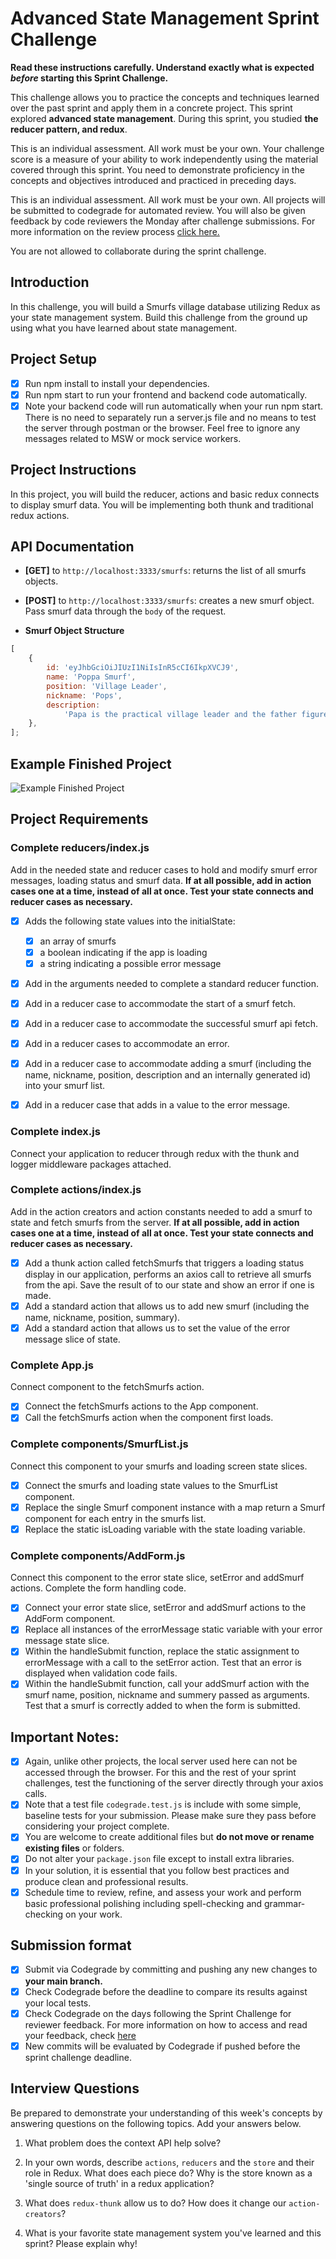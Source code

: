 # Advanced State Management Sprint Challenge

**Read these instructions carefully. Understand exactly what is expected _before_ starting this Sprint Challenge.**

This challenge allows you to practice the concepts and techniques learned over the past sprint and apply them in a concrete project. This sprint explored **advanced state management**. During this sprint, you studied **the reducer pattern, and redux**.

This is an individual assessment. All work must be your own. Your challenge score is a measure of your ability to work independently using the material covered through this sprint. You need to demonstrate proficiency in the concepts and objectives introduced and practiced in preceding days.

This is an individual assessment. All work must be your own. All projects will be submitted to codegrade for automated review. You will also be given feedback by code reviewers the Monday after challenge submissions. For more information on the review process [click here.](https://www.notion.so/lambdaschool/How-to-View-Feedback-in-CodeGrade-c5147cee220c4044a25de28bcb6bb54a)

You are not allowed to collaborate during the sprint challenge.

## Introduction

In this challenge, you will build a Smurfs village database utilizing Redux as your state management system. Build this challenge from the ground up using what you have learned about state management.

## Project Setup

-   [x] Run npm install to install your dependencies.
-   [x] Run npm start to run your frontend and backend code automatically.
-   [x] Note your backend code will run automatically when your run npm start. There is no need to separately run a server.js file and no means to test the server through postman or the browser. Feel free to ignore any messages related to MSW or mock service workers.

## Project Instructions

In this project, you will build the reducer, actions and basic redux connects to display smurf data. You will be implementing both thunk and traditional redux actions.

## API Documentation

-   **[GET]** to `http://localhost:3333/smurfs`: returns the list of all smurfs objects.
-   **[POST]** to `http://localhost:3333/smurfs`: creates a new smurf object. Pass smurf data through the `body` of the request.

-   **Smurf Object Structure**

```js
[
	{
		id: 'eyJhbGciOiJIUzI1NiIsInR5cCI6IkpXVCJ9',
		name: 'Poppa Smurf',
		position: 'Village Leader',
		nickname: 'Pops',
		description:
			'Papa is the practical village leader and the father figure of 100 or so young Smurfs. He is easily identified by his red Smurf hat, pants, and a shortly-trimmed white beard and moustache.',
	},
];
```

## Example Finished Project

![Example Finished Project](./project_example.gif)

## Project Requirements

### Complete reducers/index.js

Add in the needed state and reducer cases to hold and modify smurf error messages, loading status and smurf data. **If at all possible, add in action cases one at a time, instead of all at once. Test your state connects and reducer cases as necessary.**

-   [x] Adds the following state values into the initialState:

    -   [x] an array of smurfs
    -   [x] a boolean indicating if the app is loading
    -   [x] a string indicating a possible error message

-   [x] Add in the arguments needed to complete a standard reducer function.
-   [x] Add in a reducer case to accommodate the start of a smurf fetch.
-   [x] Add in a reducer case to accommodate the successful smurf api fetch.
-   [x] Add in a reducer cases to accommodate an error.
-   [x] Add in a reducer case to accommodate adding a smurf (including the name, nickname, position, description and an internally generated id) into your smurf list.
-   [x] Add in a reducer case that adds in a value to the error message.

### Complete index.js

Connect your application to reducer through redux with the thunk and logger middleware packages attached.

### Complete actions/index.js

Add in the action creators and action constants needed to add a smurf to state and fetch smurfs from the server. **If at all possible, add in action cases one at a time, instead of all at once. Test your state connects and reducer cases as necessary.**

-   [x] Add a thunk action called fetchSmurfs that triggers a loading status display in our application, performs an axios call to retrieve all smurfs from the api. Save the result of to our state and show an error if one is made.
-   [x] Add a standard action that allows us to add new smurf (including the name, nickname, position, summary).
-   [x] Add a standard action that allows us to set the value of the error message slice of state.

### Complete App.js

Connect component to the fetchSmurfs action.

-   [x] Connect the fetchSmurfs actions to the App component.
-   [x] Call the fetchSmurfs action when the component first loads.

### Complete components/SmurfList.js

Connect this component to your smurfs and loading screen state slices.

-   [x] Connect the smurfs and loading state values to the SmurfList component.
-   [x] Replace the single Smurf component instance with a map return a Smurf component for each entry in the smurfs list.
-   [x] Replace the static isLoading variable with the state loading variable.

### Complete components/AddForm.js

Connect this component to the error state slice, setError and addSmurf actions. Complete the form handling code.

-   [x] Connect your error state slice, setError and addSmurf actions to the AddForm component.
-   [x] Replace all instances of the errorMessage static variable with your error message state slice.
-   [x] Within the handleSubmit function, replace the static assignment to errorMessage with a call to the setError action. Test that an error is displayed when validation code fails.
-   [x] Within the handleSubmit function, call your addSmurf action with the smurf name, position, nickname and summery passed as arguments. Test that a smurf is correctly added to when the form is submitted.

## Important Notes:

-   [x] Again, unlike other projects, the local server used here can not be accessed through the browser. For this and the rest of your sprint challenges, test the functioning of the server directly through your axios calls.
-   [x] Note that a test file `codegrade.test.js` is include with some simple, baseline tests for your submission. Please make sure they pass before considering your project complete.
-   [x] You are welcome to create additional files but **do not move or rename existing files** or folders.
-   [x] Do not alter your `package.json` file except to install extra libraries.
-   [x] In your solution, it is essential that you follow best practices and produce clean and professional results.
-   [x] Schedule time to review, refine, and assess your work and perform basic professional polishing including spell-checking and grammar-checking on your work.

## Submission format

-   [x] Submit via Codegrade by committing and pushing any new changes to **your main branch.**
-   [x] Check Codegrade before the deadline to compare its results against your local tests.
-   [x] Check Codegrade on the days following the Sprint Challenge for reviewer feedback. For more information on how to access and read your feedback, check [here](https://www.notion.so/lambdaschool/How-to-View-Feedback-in-CodeGrade-c5147cee220c4044a25de28bcb6bb54a)
-   [x] New commits will be evaluated by Codegrade if pushed before the sprint challenge deadline.

## Interview Questions

Be prepared to demonstrate your understanding of this week's concepts by answering questions on the following topics. Add your answers below.

1. What problem does the context API help solve?

2. In your own words, describe `actions`, `reducers` and the `store` and their role in Redux. What does each piece do? Why is the store known as a 'single source of truth' in a redux application?

3. What does `redux-thunk` allow us to do? How does it change our `action-creators`?

4. What is your favorite state management system you've learned and this sprint? Please explain why!
